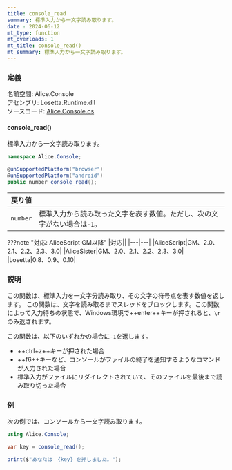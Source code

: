 ```yaml
---
title: console_read
summary: 標準入力から一文字読み取ります。
date : 2024-06-12
mt_type: function
mt_overloads: 1
mt_title: console_read()
mt_summary: 標準入力から一文字読み取ります。
---
```


### 定義
名前空間: Alice.Console<br/>
アセンブリ: Losetta.Runtime.dll<br/>
ソースコード: [Alice.Console.cs](https://github.com/WSOFT-Project/Losetta/blob/master/Losetta.Runtime/Alice.Console.cs)

#### console_read()

標準入力から一文字読み取ります。

```cs title="AliceScript"
namespace Alice.Console;

@unSupportedPlatform("browser")
@unSupportedPlatform("android")
public number console_read();
```

|戻り値| |
|-----|-|
|`number`|標準入力から読み取った文字を表す数値。ただし、次の文字がない場合は`-1`。|

???note "対応: AliceScript GM以降"
    |対応||
    |---|---|
    |AliceScript|GM、2.0、2.1、2.2、2.3、3.0|
    |AliceSister|GM、2.0、2.1、2.2、2.3、3.0|
    |Losetta|0.8、0.9、0.10|

### 説明

この関数は、標準入力を一文字分読み取り、その文字の符号点を表す数値を返します。
この関数は、文字を読み取るまでスレッドをブロックします。この関数によって入力待ちの状態で、Windows環境で++enter++キーが押されると、`\r`のみ返されます。

この関数は、以下のいずれかの場合に`-1`を返します。

- ++ctrl+z++キーが押された場合
- ++f6++キーなど、コンソールがファイルの終了を通知するようなコマンドが入力された場合
- 標準入力がファイルにリダイレクトされていて、そのファイルを最後まで読み取り切った場合

### 例
次の例では、コンソールから一文字読み取ります。

```cs title="AliceScript"
using Alice.Console;

var key = console_read();

print($"あなたは　{key} を押しました。");
```